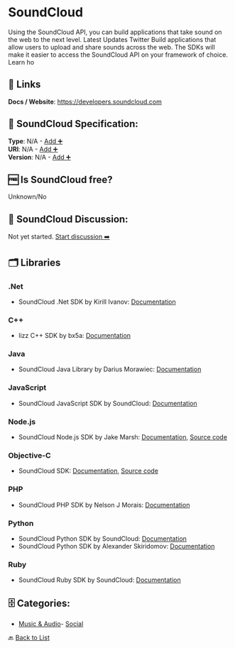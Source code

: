 # SoundCloud

Using the SoundCloud API, you can build applications that take sound on the web to the next level. Latest Updates Twitter Build applications that allow users to upload and share sounds across the web. The SDKs will make it easier to access the SoundCloud API on your framework of choice. Learn ho

##  🔗 Links
**Docs / Website**: https://developers.soundcloud.com

## 🧬 SoundCloud Specification:
**Type**: N/A - [Add ➕](https://github.com/apis-list/apis-list/edit/main/apis/soundcloud/soundcloud.yaml)  
**URI**: N/A - [Add ➕](https://github.com/apis-list/apis-list/edit/main/apis/soundcloud/soundcloud.yaml)  
**Version**: N/A - [Add ➕](https://github.com/apis-list/apis-list/edit/main/apis/soundcloud/soundcloud.yaml)

## 🆓 Is SoundCloud free?
 Unknown/No 

## 💬 SoundCloud Discussion:
Not yet started. [Start discussion ➡️](https://github.com/apis-list/apis-list/discussions/new)

## 🗂️ Libraries
### .Net
- SoundCloud .Net SDK by Kirill Ivanov: [Documentation](https://github.com/kipwoker/SoundCloud.API.Client)
### C++
- lizz C++ SDK by bx5a: [Documentation](https://github.com/bx5a/lizz)
### Java
-  SoundCloud Java Library by Darius Morawiec: [Documentation](https://github.com/nok/soundcloud-java-library)
### JavaScript
- SoundCloud JavaScript SDK by SoundCloud: [Documentation](https://github.com/soundcloud/soundcloud-javascript)
### Node.js
- SoundCloud Node.js SDK by Jake Marsh: [Documentation](https://www.npmjs.com/package/node-soundcloud), [Source code](https://github.com/jakemmarsh/node-soundcloud)
### Objective-C
- SoundCloud SDK: [Documentation](https://developers.soundcloud.com/), [Source code](https://developers.soundcloud.com/docs/api/ios-quickstart)
### PHP
- SoundCloud PHP SDK by Nelson J Morais: [Documentation](https://github.com/njasm/soundcloud)
### Python
- SoundCloud Python SDK by SoundCloud: [Documentation](https://github.com/soundcloud/soundcloud-python)
- SoundCloud Python SDK by Alexander Skiridomov: [Documentation](https://github.com/n1nj4z33/soundcloud-python)
### Ruby
- SoundCloud Ruby SDK by SoundCloud: [Documentation](https://github.com/soundcloud/soundcloud-ruby)


## 🗄️ Categories:
- [Music & Audio](https://github.com/apis-list/apis-list#music--audio-)- [Social](https://github.com/apis-list/apis-list#social-)

🔙  [Back to List](https://github.com/apis-list/apis-list)
